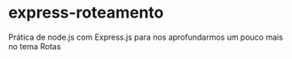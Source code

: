 # express-roteamento
Prática de node.js com Express.js para nos aprofundarmos um pouco mais no tema Rotas
